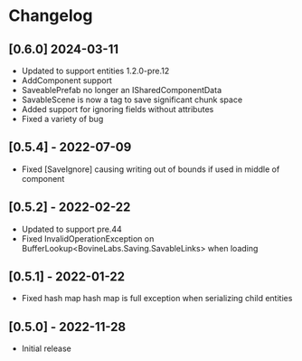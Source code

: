 # Changelog
## [0.6.0] 2024-03-11
- Updated to support entities 1.2.0-pre.12
- AddComponent support
- SaveablePrefab no longer an ISharedComponentData
- SavableScene is now a tag to save significant chunk space
- Added support for ignoring fields without attributes
- Fixed a variety of bug

## [0.5.4] - 2022-07-09
- Fixed [SaveIgnore] causing writing out of bounds if used in middle of component

## [0.5.2] - 2022-02-22
- Updated to support pre.44
- Fixed InvalidOperationException on BufferLookup<BovineLabs.Saving.SavableLinks> when loading

## [0.5.1] - 2022-01-22
- Fixed hash map hash map is full exception when serializing child entities

## [0.5.0] - 2022-11-28
- Initial release